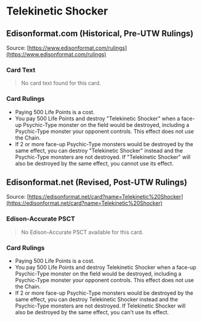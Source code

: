 # Telekinetic Shocker

## Edisonformat.com (Historical, Pre-UTW Rulings)

Source: [https://www.edisonformat.com/rulings](https://www.edisonformat.com/rulings)

### Card Text

> No card text found for this card.

### Card Rulings

*   Paying 500 Life Points is a cost.
*   You pay 500 Life Points and destroy "Telekinetic Shocker" when a face-up Psychic-Type monster on the field would be destroyed, including a Psychic-Type monster your opponent controls. This effect does not use the Chain.
*   If 2 or more face-up Psychic-Type monsters would be destroyed by the same effect, you can destroy "Telekinetic Shocker" instead and the Psychic-Type monsters are not destroyed. If "Telekinetic Shocker" will also be destroyed by the same effect, you cannot use its effect.

## Edisonformat.net (Revised, Post-UTW Rulings)

Source: [https://edisonformat.net/card?name=Telekinetic%20Shocker](https://edisonformat.net/card?name=Telekinetic%20Shocker)

### Edison-Accurate PSCT

> No Edison-Accurate PSCT available for this card.

### Card Rulings

*   Paying 500 Life Points is a cost.
*   You pay 500 Life Points and destroy Telekinetic Shocker when a face-up Psychic-Type monster on the field would be destroyed, including a Psychic-Type monster your opponent controls. This effect does not use the Chain.
*   If 2 or more face-up Psychic-Type monsters would be destroyed by the same effect, you can destroy Telekinetic Shocker instead and the Psychic-Type monsters are not destroyed. If Telekinetic Shocker will also be destroyed by the same effect, you can't use its effect.
            